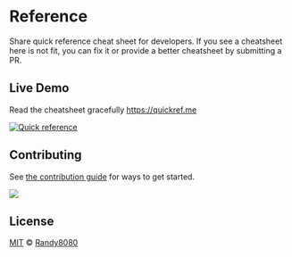 # Reference

Share quick reference cheat sheet for developers.
If you see a cheatsheet here is not fit, you can fix it or provide a better cheatsheet by submitting a PR.


## Live Demo
Read the cheatsheet gracefully https://quickref.me

[![Quick reference](https://quickref.me/assets/image/preview.png)](https://quickref.me/)



## Contributing

See [the contribution guide](https://github.com/Randy8080/reference/blob/main/CONTRIBUTING.md) for ways to get started.

<a href="https://github.com/Randy8080/reference/graphs/contributors">
  <img src="https://contrib.rocks/image?repo=Randy8080/reference" />
</a>



## License
[MIT](https://github.com/Randy8080/reference/blob/main/LICENSE) © [Randy8080](https://github.com/Randy8080)

